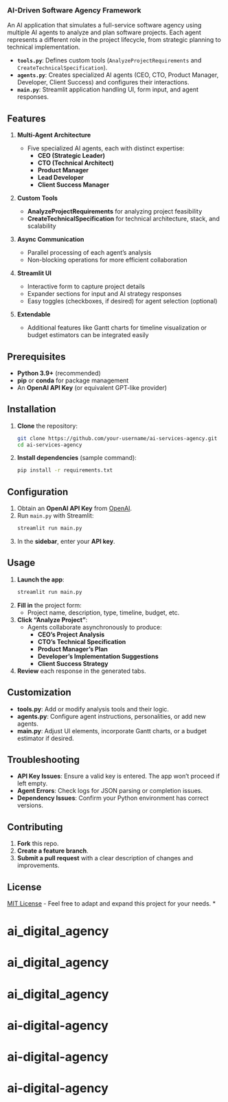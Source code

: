 ### AI-Driven Software Agency Framework

An AI application that simulates a full-service software agency using multiple AI agents to analyze and plan software projects. Each agent represents a different role in the project lifecycle, from strategic planning to technical implementation.

- **`tools.py`**: Defines custom tools (`AnalyzeProjectRequirements` and `CreateTechnicalSpecification`).
- **`agents.py`**: Creates specialized AI agents (CEO, CTO, Product Manager, Developer, Client Success) and configures their interactions.
- **`main.py`**: Streamlit application handling UI, form input, and agent responses.

## Features

1. **Multi-Agent Architecture**  
   - Five specialized AI agents, each with distinct expertise:
     - **CEO (Strategic Leader)**
     - **CTO (Technical Architect)**
     - **Product Manager**
     - **Lead Developer**
     - **Client Success Manager**

2. **Custom Tools**  
   - **AnalyzeProjectRequirements** for analyzing project feasibility  
   - **CreateTechnicalSpecification** for technical architecture, stack, and scalability  

3. **Async Communication**  
   - Parallel processing of each agent’s analysis  
   - Non-blocking operations for more efficient collaboration  

4. **Streamlit UI**  
   - Interactive form to capture project details  
   - Expander sections for input and AI strategy responses  
   - Easy toggles (checkboxes, if desired) for agent selection (optional)  

5. **Extendable**  
   - Additional features like Gantt charts for timeline visualization or budget estimators can be integrated easily  

## Prerequisites

- **Python 3.9+** (recommended)
- **pip** or **conda** for package management
- An **OpenAI API Key** (or equivalent GPT-like provider)

## Installation

1. **Clone** the repository:
    ```bash
    git clone https://github.com/your-username/ai-services-agency.git
    cd ai-services-agency
    ```

2. **Install dependencies** (sample command):
    ```bash
    pip install -r requirements.txt
    ```

## Configuration

1. Obtain an **OpenAI API Key** from [OpenAI](https://platform.openai.com/api-keys).
2. Run `main.py` with Streamlit:
    ```bash
    streamlit run main.py
    ```
3. In the **sidebar**, enter your **API key**.

## Usage

1. **Launch the app**:
    ```bash
    streamlit run main.py
    ```
2. **Fill in** the project form:
   - Project name, description, type, timeline, budget, etc.
3. **Click “Analyze Project”**:
   - Agents collaborate asynchronously to produce:
     - **CEO’s Project Analysis**
     - **CTO’s Technical Specification**
     - **Product Manager’s Plan**
     - **Developer’s Implementation Suggestions**
     - **Client Success Strategy**
4. **Review** each response in the generated tabs.

## Customization

- **tools.py**: Add or modify analysis tools and their logic.
- **agents.py**: Configure agent instructions, personalities, or add new agents.
- **main.py**: Adjust UI elements, incorporate Gantt charts, or a budget estimator if desired.

## Troubleshooting

- **API Key Issues**: Ensure a valid key is entered. The app won’t proceed if left empty.
- **Agent Errors**: Check logs for JSON parsing or completion issues.
- **Dependency Issues**: Confirm your Python environment has correct versions.

## Contributing

1. **Fork** this repo.
2. **Create a feature branch**.
3. **Submit a pull request** with a clear description of changes and improvements.

## License

[MIT License](LICENSE) - Feel free to adapt and expand this project for your needs.
*

# ai_digital_agency
# ai_digital_agency
# ai_digital_agency
# ai-digital-agency
# ai-digital-agency
# ai-digital-agency
